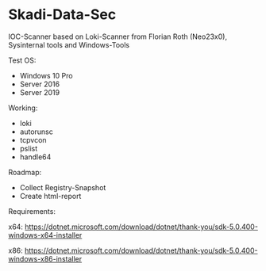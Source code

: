 # Skadi-Data-Sec

IOC-Scanner based on Loki-Scanner from Florian Roth (Neo23x0), Sysinternal tools and Windows-Tools

Test OS:
- Windows 10 Pro
- Server 2016
- Server 2019

Working:
- loki
- autorunsc
- tcpvcon
- pslist
- handle64

Roadmap:

- Collect Registry-Snapshot
- Create html-report

Requirements:

x64: https://dotnet.microsoft.com/download/dotnet/thank-you/sdk-5.0.400-windows-x64-installer

x86: https://dotnet.microsoft.com/download/dotnet/thank-you/sdk-5.0.400-windows-x86-installer
